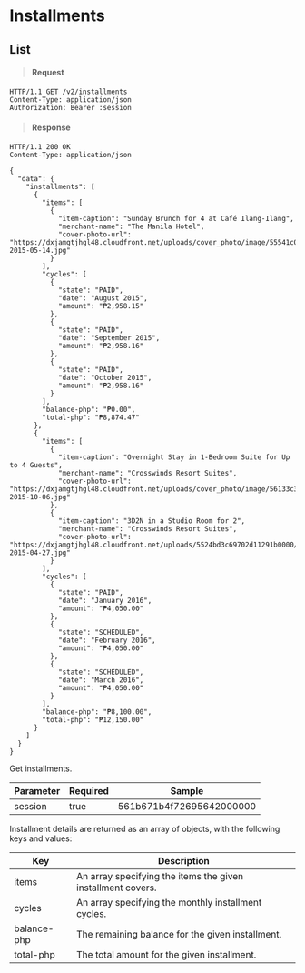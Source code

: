# Installments

## List

> #### Request

```shell
HTTP/1.1 GET /v2/installments
Content-Type: application/json
Authorization: Bearer :session
```

> #### Response

```shell
HTTP/1.1 200 OK
Content-Type: application/json

{
  "data": {
    "installments": [
      {
        "items": [
          {
            "item-caption": "Sunday Brunch for 4 at Café Ilang-Ilang",
            "merchant-name": "The Manila Hotel",
            "cover-photo-url": "https://dxjamgtjhgl48.cloudfront.net/uploads/cover_photo/image/55541c0369702d6efe010000/cover-2015-05-14.jpg"
          }
        ],
        "cycles": [
          {
            "state": "PAID",
            "date": "August 2015",
            "amount": "₱2,958.15"
          },
          {
            "state": "PAID",
            "date": "September 2015",
            "amount": "₱2,958.16"
          },
          {
            "state": "PAID",
            "date": "October 2015",
            "amount": "₱2,958.16"
          }
        ],
        "balance-php": "₱0.00",
        "total-php": "₱8,874.47"
      },
      {
        "items": [
          {
            "item-caption": "Overnight Stay in 1-Bedroom Suite for Up to 4 Guests",
            "merchant-name": "Crosswinds Resort Suites",
            "cover-photo-url": "https://dxjamgtjhgl48.cloudfront.net/uploads/cover_photo/image/56133c3669702d31b0370000/cover-2015-10-06.jpg"
          },
          {
            "item-caption": "3D2N in a Studio Room for 2",
            "merchant-name": "Crosswinds Resort Suites",
            "cover-photo-url": "https://dxjamgtjhgl48.cloudfront.net/uploads/5524bd3c69702d11291b0000/tb_merchant_tile_photos/553481ff69702d45f8080000/merchant-2015-04-27.jpg"
          }
        ],
        "cycles": [
          {
            "state": "PAID",
            "date": "January 2016",
            "amount": "₱4,050.00"
          },
          {
            "state": "SCHEDULED",
            "date": "February 2016",
            "amount": "₱4,050.00"
          },
          {
            "state": "SCHEDULED",
            "date": "March 2016",
            "amount": "₱4,050.00"
          }
        ],
        "balance-php": "₱8,100.00",
        "total-php": "₱12,150.00"
      }
    ]
  }
}
```

Get installments.

Parameter | Required | Sample
--- | --- | ---
session | true | 561b671b4f72695642000000

Installment details are returned as an array of objects, with the following keys and values:

Key | Description
--- | ---
items | An array specifying the items the given installment covers.
cycles | An array specifying the monthly installment cycles.
balance-php | The remaining balance for the given installment.
total-php | The total amount for the given installment.

